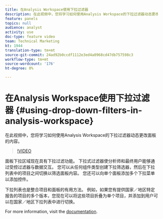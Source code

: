 ```yaml
---
title: 在Analysis Workspace使用下拉过滤器
description: 在此视频中，您将学习如何使用Analysis Workspace的下拉过滤器动态更改面板的内容。
feature: panels
topics: null
audience: analyst
activity: use
doc-type: feature video
team: Technical Marketing
kt: 1944
translation-type: tm+mt
source-git-commit: 24ad92b0ccdf1112e3ed4a0968cd47db757598c3
workflow-type: tm+mt
source-wordcount: '176'
ht-degree: 0%

---
```



# 在Analysis Workspace使用下拉过滤器 {#using-drop-down-filters-in-analysis-workspace}

在此视频中，您将学习如何使用Analysis Workspace的下拉过滤器动态更改面板的内容。

>[!VIDEO](https://video.tv.adobe.com/v/23877/?quality=12)

面板下拉区域现在具有下拉过滤功能。 下拉式过滤器使分析师和最终用户能够通过受控过滤器与数据交互。 您可以从任何组件类型创建下拉筛选器，然后在下拉列表中的项目之间切换以筛选面板内容。 您还可以向单个面板添加多个下拉菜单以添加控件。

下拉列表也是整合项目和面板的有用方法。 例如，如果您有提供国家／地区特定报告的项目的多个版本，您现在可以将这些项目折叠为单个项目，并添加到用户可以在国家／地区下拉列表中进行切换。

For more information, visit the [documentation](https://marketing.adobe.com/resources/help/en_US/analytics/analysis-workspace/panels.html).

